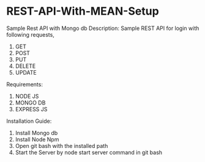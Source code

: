 # REST-API-With-MEAN-Setup
Sample Rest API with Mongo db
Description:
Sample REST API for login with following requests,
1. GET 
2. POST
3. PUT
4. DELETE
5. UPDATE

Requirements:
1. NODE JS
2. MONGO DB
3. EXPRESS JS

Installation Guide:
1. Install Mongo db
2. Install Node Npm
3. Open git bash with the installed path
4. Start the Server by node start server command in git bash
